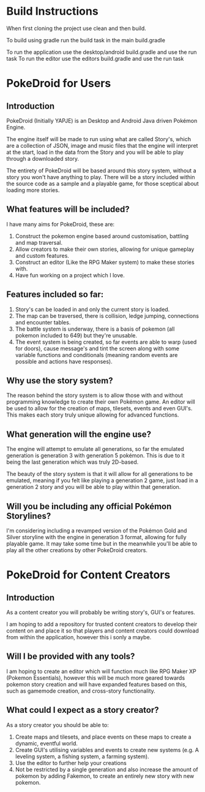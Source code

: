 # Build Instructions

When first cloning the project use clean and then build.

To build using gradle run the build task in the main build.gradle

To run the application use the desktop/android build.gradle and use the run task
To run the editor use the editors build.gradle and use the run task

# PokeDroid for Users
## Introduction
PokeDroid (Initially YAPJE) is an Desktop and Android Java driven Pokémon Engine.

The engine itself will be made to run using what are called Story's, which are a collection of JSON,
image and music files that the engine will interpret at the start, load in the data from the Story
and you will be able to play through a downloaded story.

The entirety of PokeDroid will be based around this story system, without a story you won't have
anything to play. There will be a story included within the source code as a sample and a playable
game, for those sceptical about loading more stories.

## What features will be included?
I have many aims for PokeDroid, these are:
  1. Construct the pokemon engine based around customisation, battling and map traversal.
  2. Allow creators to make their own stories, allowing for unique gameplay and custom features.
  3. Construct an editor (Like the RPG Maker system) to make these stories with.
  4. Have fun working on a project which I love.

## Features included so far:
  1. Story's can be loaded in and only the current story is loaded.
  2. The map can be traversed, there is collision, ledge jumping, connections and encounter tables.
  3. The battle system is underway, there is a basis of pokemon (all pokemon included to 649) but
  they're unusable.
  4. The event system is being created, so far events are able to warp (used for doors),
  cause message's and tint the screen along with some variable functions and conditionals
  (meaning random events are possible and actions have responses).

## Why use the story system?
The reason behind the story system is to allow those with and without programming knowledge to create
their own Pokémon game. An editor will be used to allow for the creation of maps, tilesets, events and
even GUI's. This makes each story truly unique allowing for advanced functions.

## What generation will the engine use?
The engine will attempt to emulate all generations, so far the emulated generation is generation 3
with generation 5 pokémon. This is due to it being the last generation which was truly 2D-based.

The beauty of the story system is that it will allow for all generations to be emulated, meaning if
you felt like playing a generation 2 game, just load in a generation 2 story and you will be able to
play within that generation.

## Will you be including any official Pokémon Storylines?
I'm considering including a revamped version of the Pokémon Gold and Silver storyline with the engine
in generation 3 format, allowing for fully playable game. It may take some time but in the meanwhile
you'll be able to play all the other creations by other PokeDroid creators.

# PokeDroid for Content Creators

## Introduction
As a content creator you will probably be writing story's, GUI's or features.

I am hoping to add a repository for trusted content creators to develop their content on and place
it so that players and content creators could download from within the application, however this i
sonly a maybe.

## Will I be provided with any tools?
I am hoping to create an editor which will function much like RPG Maker XP (Pokemon Essentials), however
this will be much more geared towards pokemon story creation and will have expanded features based on
this, such as gamemode creation, and cross-story functionality.

## What could I expect as a story creator?
As a story creator you should be able to:
  1. Create maps and tilesets, and place events on these maps to create a dynamic, eventful world.
  2. Create GUI's utilising variables and events to create new systems (e.g. A leveling system, a fishing system, a farming system).
  3. Use the editor to further help your creations
  4. Not be restricted by a single generation and also increase the amount of pokemon by adding Fakemon, to create an entirely new story with new pokemon.
